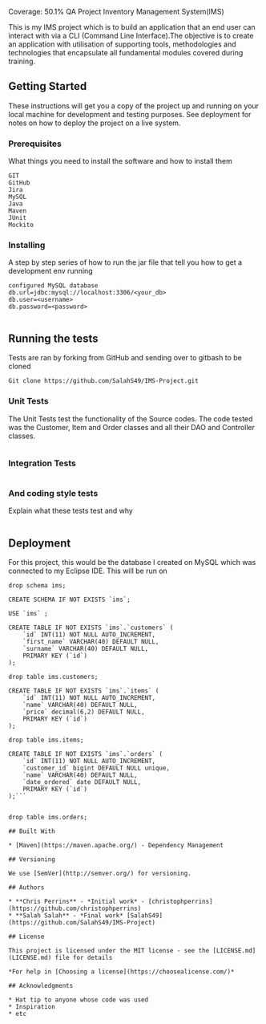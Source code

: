 Coverage: 50.1%
QA Project Inventory Management System(IMS)

This is my IMS project which is to build an application that an end user can interact with via a CLI (Command Line Interface).The objective is to create an application with utilisation of supporting tools, methodologies and technologies that encapsulate all fundamental modules covered during training.

## Getting Started

These instructions will get you a copy of the project up and running on your local machine for development and testing purposes. See deployment for notes on how to deploy the project on a live system.

### Prerequisites

What things you need to install the software and how to install them

```
GIT
GitHub
Jira
MySQL
Java
Maven
JUnit
Mockito
```

### Installing

A step by step series of how to run the jar file that tell you how to get a development env running

```
configured MySQL database
db.url=jdbc:mysql://localhost:3306/<your_db>
db.user=<username>
db.password=<password>

```


```
```


## Running the tests

Tests are ran by forking from GitHub and sending over to gitbash to be cloned

```
Git clone https://github.com/SalahS49/IMS-Project.git
```

### Unit Tests 

The Unit Tests test the functionality of the Source codes. The code tested was the Customer, Item and Order classes and all their DAO and Controller classes.

```
```

### Integration Tests 

```
```

### And coding style tests

Explain what these tests test and why

```
```

## Deployment

For this project, this would be the database I created on MySQL which was connected to my Eclipse IDE. This will be run on

```
drop schema ims;

CREATE SCHEMA IF NOT EXISTS `ims`;

USE `ims` ;

CREATE TABLE IF NOT EXISTS `ims`.`customers` (
    `id` INT(11) NOT NULL AUTO_INCREMENT,
    `first_name` VARCHAR(40) DEFAULT NULL,
    `surname` VARCHAR(40) DEFAULT NULL,
    PRIMARY KEY (`id`)
);

drop table ims.customers;

CREATE TABLE IF NOT EXISTS `ims`.`items` (
    `id` INT(11) NOT NULL AUTO_INCREMENT,
    `name` VARCHAR(40) DEFAULT NULL,
    `price` decimal(6,2) DEFAULT NULL,
    PRIMARY KEY (`id`)
);

drop table ims.items;

CREATE TABLE IF NOT EXISTS `ims`.`orders` (
    `id` INT(11) NOT NULL AUTO_INCREMENT,
    `customer_id` bigint DEFAULT NULL unique,
    `name` VARCHAR(40) DEFAULT NULL,
    `date_ordered` date DEFAULT NULL,
    PRIMARY KEY (`id`)
);```


drop table ims.orders;

## Built With

* [Maven](https://maven.apache.org/) - Dependency Management

## Versioning

We use [SemVer](http://semver.org/) for versioning.

## Authors

* **Chris Perrins** - *Initial work* - [christophperrins](https://github.com/christophperrins)
* **Salah Salah** - *Final work* [SalahS49] (https://github.com/SalahS49/IMS-Project)

## License

This project is licensed under the MIT license - see the [LICENSE.md](LICENSE.md) file for details 

*For help in [Choosing a license](https://choosealicense.com/)*

## Acknowledgments

* Hat tip to anyone whose code was used
* Inspiration
* etc

